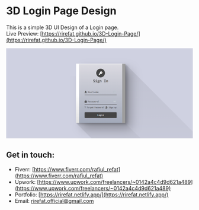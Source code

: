 # 3D Login Page Design
This is a simple 3D UI Design of a Login page.  <br> 
Live Preview: [https://rirefat.github.io/3D-Login-Page/](https://rirefat.github.io/3D-Login-Page/) 


![3D Login Page Design Preview](./assets/img/preview-of-3D-Login-Page.png "3D Login Page Design")

## Get in touch:
- Fiverr: [https://www.fiverr.com/rafiul_refat](https://www.fiverr.com/rafiul_refat) 
- Upwork: [https://www.upwork.com/freelancers/~0142a4c4d9d621a489](https://www.upwork.com/freelancers/~0142a4c4d9d621a489) 
- Portfolio: [https://rirefat.netlify.app/](https://rirefat.netlify.app/) 
- Email: <a href="mailto:rirefat.official@gmail.com">rirefat.official@gmail.com</a>